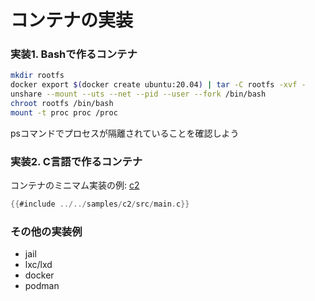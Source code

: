 # コンテナの実装
### 実装1. Bashで作るコンテナ

```bash
mkdir rootfs
docker export $(docker create ubuntu:20.04) | tar -C rootfs -xvf -
unshare --mount --uts --net --pid --user --fork /bin/bash
chroot rootfs /bin/bash
mount -t proc proc /proc
```

psコマンドでプロセスが隔離されていることを確認しよう

### 実装2. C言語で作るコンテナ

コンテナのミニマム実装の例: [c2](https://github.com/sai-lab/c2)

```c
{{#include ../../samples/c2/src/main.c}}
```


### その他の実装例

- jail
- lxc/lxd
- docker
- podman
